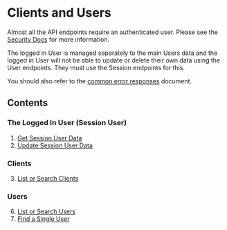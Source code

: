 # Clients and Users

Almost all the API endpoints require an authenticated user. Please see the 
[Security Docs](../02_Security/00_index.md) for more information.

The logged in User is managed separately to the main Users data and
the logged in User will not be able to update or delete their own data
using the User endpoints. They must use the Session endpoints for this.

You should also refer to the [common error responses](../02_common_error_responses)
document.

## Contents

### The Logged In User (Session User)

1. [Get Session User Data](./01_get_session_user_data)
2. [Update Session User Data](./02_update_session_user_data.md)

### Clients

3. [List or Search Clients](./03_list_or_search_clients.md)


### Users

6. [List or Search Users](./06_list_or_search_users.md)
7. [Find a Single User](./07_find_single_user.md)

